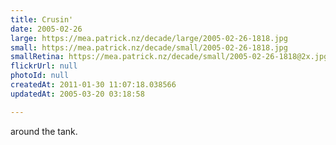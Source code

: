 ```yaml
---
title: Crusin'
date: 2005-02-26
large: https://mea.patrick.nz/decade/large/2005-02-26-1818.jpg
small: https://mea.patrick.nz/decade/small/2005-02-26-1818.jpg
smallRetina: https://mea.patrick.nz/decade/small/2005-02-26-1818@2x.jpg
flickrUrl: null
photoId: null
createdAt: 2011-01-30 11:07:18.038566
updatedAt: 2005-03-20 03:18:58

---
```

around the tank.
